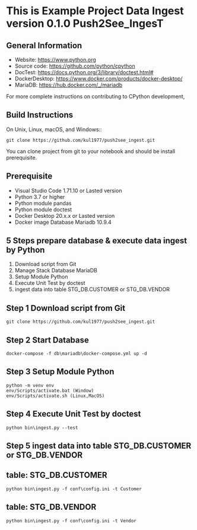 This is Example Project Data Ingest version 0.1.0 Push2See_IngesT
=====================================

General Information
-------------------
- Website: https://www.python.org
- Source code: https://github.com/python/cpython
- DocTest: https://docs.python.org/3/library/doctest.html#
- DockerDesktop: https://www.docker.com/products/docker-desktop/
- MariaDB: https://hub.docker.com/_/mariadb

For more complete instructions on contributing to CPython development,

Build Instructions
------------------

On Unix, Linux, macOS, and Windows::

    git clone https://github.com/kul1977/push2see_ingest.git

You can clone project from git to your notebook and should be install prerequisite.

Prerequisite
------------------
- Visual Studio Code 1.71.10 or Lasted version
- Python 3.7 or higher
- Python module pandas
- Python module doctest
- Docker Desktop 20.x.x or Lasted version
- Docker image Database Mariadb 10.9.4

5 Steps prepare database & execute data ingest by Python
------------------
1. Download script from Git
2. Manage Stack Database MariaDB
3. Setup Module Python
4. Execute Unit Test by doctest
5. ingest data into table STG_DB.CUSTOMER or STG_DB.VENDOR


Step 1 Download script from Git
------------------

    git clone https://github.com/kul1977/push2see_ingest.git


Step 2 Start Database
------------------

    docker-compose -f db\mariadb\docker-compose.yml up -d
    
Step 3 Setup Module Python
------------------

    python -m venv env
    env/Scripts/activate.bat (Window)
    env/Scripts/activate.sh (Linux,MacOS)
    
Step 4 Execute Unit Test by doctest
------------------
    
    python bin\ingest.py --test
    

Step 5 ingest data into table STG_DB.CUSTOMER or STG_DB.VENDOR
------------------

 table: STG_DB.CUSTOMER
 ------------------
    python bin\ingest.py -f conf\config.ini -t Customer
    
 table: STG_DB.VENDOR
 ------------------    
    python bin\ingest.py -f conf\config.ini -t Vendor
    


    
    
